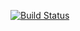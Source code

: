 [![Build Status](https://travis-ci.org/Augment8/FourKanji.png?branch=master)](https://travis-ci.org/Augment8/FourKanji)
